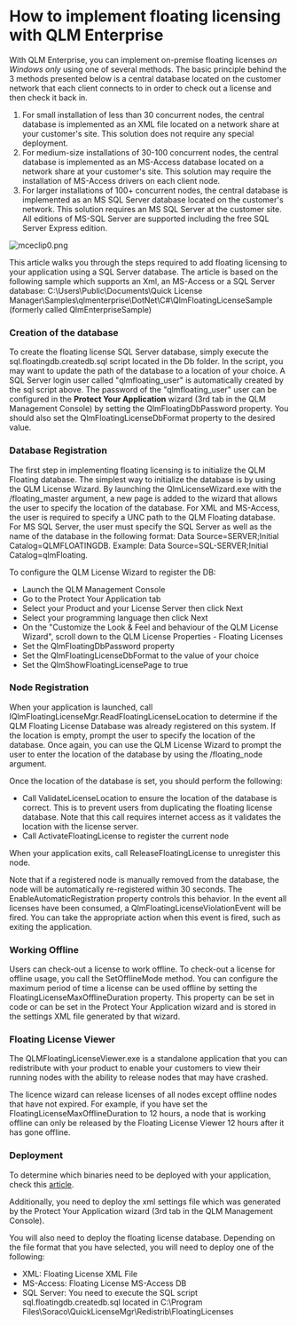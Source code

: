 # How to implement floating licensing with QLM Enterprise

With QLM Enterprise, you can implement on-premise floating licenses _on Windows only_ using one of several methods. The basic principle behind the 3 methods presented below is a central database located on the customer network that each client connects to in order to check out a license and then check it back in.

1. For small installation of less than 30 concurrent nodes, the central database is implemented as an XML file located on a network share at your customer's site. This solution does not require any special deployment.
2. For medium-size installations of 30-100 concurrent nodes, the central database is implemented as an MS-Access database located on a network share at your customer's site. This solution may require the installation of MS-Access drivers on each client node.
3. For larger installations of 100+ concurrent nodes, the central database is implemented as an MS SQL Server database located on the customer's network. This solution requires an MS SQL Server at the customer site. All editions of MS-SQL Server are supported including the free SQL Server Express edition.

![mceclip0.png](https://support.soraco.co/hc/article\_attachments/360090645851/mceclip0.png)

This article walks you through the steps required to add floating licensing to your application using a SQL Server database. The article is based on the following sample which supports an Xml, an MS-Access or a SQL Server database: C:\Users\Public\Documents\Quick License Manager\Samples\qlmenterprise\DotNet\C#\QlmFloatingLicenseSample (formerly called QlmEnterpriseSample)

### Creation of the database

To create the floating license SQL Server database, simply execute the sql.floatingdb.createdb.sql script located in the Db folder. In the script, you may want to update the path of the database to a location of your choice. A SQL Server login user called "qlmfloating\_user" is automatically created by the sql script above. The password of the "qlmfloating\_user" user can be configured in the **Protect Your Application** wizard (3rd tab in the QLM Management Console) by setting the QlmFloatingDbPassword property. You should also set the QlmFloatingLicenseDbFormat property to the desired value.&#x20;

### Database Registration

The first step in implementing floating licensing is to initialize the QLM Floating database. The simplest way to initialize the database is by using the QLM License Wizard. By launching the QlmLicenseWizard.exe with the /floating\_master argument, a new page is added to the wizard that allows the user to specify the location of the database. For XML and MS-Access, the user is required to specify a UNC path to the QLM Floating database. For MS SQL Server, the user must specify the SQL Server as well as the name of the database in the following format: Data Source=SERVER;Initial Catalog=QLMFLOATINGDB. Example: Data Source=SQL-SERVER;Initial Catalog=qlmFloating.&#x20;

To configure the QLM License Wizard to register the DB:

* Launch the QLM Management Console
* Go to the Protect Your Application tab
* Select your Product and your License Server then click Next
* Select your programming language then click Next
* On the "Customize the Look & Feel and behaviour of the QLM License Wizard", scroll down to the QLM License Properties - Floating Licenses
* Set the QlmFloatingDbPassword property
* Set the QlmFloatingLicenseDbFormat to the value of your choice
* Set the QlmShowFloatingLicensePage to true

### Node Registration

When your application is launched, call IQlmFloatingLicenseMgr.ReadFloatingLicenseLocation to determine if the QLM Floating License Database was already registered on this system. If the location is empty, prompt the user to specify the location of the database. Once again, you can use the QLM License Wizard to prompt the user to enter the location of the database by using the /floating\_node argument.&#x20;

Once the location of the database is set, you should perform the following:

* Call ValidateLicenseLocation to ensure the location of the database is correct. This is to prevent users from duplicating the floating license database. Note that this call requires internet access as it validates the location with the license server.
* Call ActivateFloatingLicense to register the current node

When your application exits, call ReleaseFloatingLicense to unregister this node.

Note that if a registered node is manually removed from the database, the node will be automatically re-registered within 30 seconds. The EnableAutomaticRegistration property controls this behavior. In the event all licenses have been consumed, a QlmFloatingLicenseViolationEvent will be fired. You can take the appropriate action when this event is fired, such as exiting the application.

### Working Offline

Users can check-out a license to work offline. To check-out a license for offline usage, you call the SetOfflineMode method. You can configure the maximum period of time a license can be used offline by setting the FloatingLicenseMaxOfflineDuration property. This property can be set in code or can be set in the Protect Your Application wizard and is stored in the settings XML file generated by that wizard.&#x20;

### Floating License Viewer

The QLMFloatingLicenseViewer.exe is a standalone application that you can redistribute with your product to enable your customers to view their running nodes with the ability to release nodes that may have crashed.

The licence wizard can release licenses of all nodes except offline nodes that have not expired. For example, if you have set the FloatingLicenseMaxOfflineDuration to 12 hours, a node that is working offline can only be released by the Floating License Viewer 12 hours after it has gone offline.

### Deployment

To determine which binaries need to be deployed with your application, check this [article](https://support.soraco.co/hc/en-us/articles/203130204-Which-QLM-DLLs-do-I-need-to-distribute-with-my-application).

Additionally, you need to deploy the xml settings file which was generated by the Protect Your Application wizard (3rd tab in the QLM Management Console).

You will also need to deploy the floating license database. Depending on the file format that you have selected, you will need to deploy one of the following:

* XML: Floating License XML File
* MS-Access: Floating License MS-Access DB
* SQL Server: You need to execute the SQL script sql.floatingdb.createdb.sql located in C:\Program Files\Soraco\QuickLicenseMgr\Redistrib\FloatingLicenses
